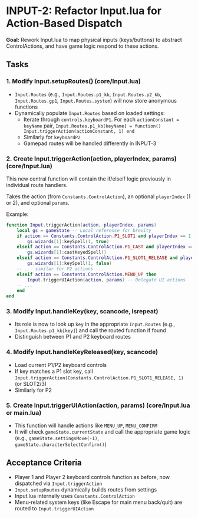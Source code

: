 # INPUT-2: Refactor Input.lua for Action-Based Dispatch

**Goal:** Rework Input.lua to map physical inputs (keys/buttons) to abstract ControlActions, and have game logic respond to these actions.

## Tasks

### 1. Modify Input.setupRoutes() (core/Input.lua)
- `Input.Routes` (e.g., `Input.Routes.p1_kb`, `Input.Routes.p2_kb`, `Input.Routes.gp1`, `Input.Routes.system`) will now store anonymous functions
- Dynamically populate `Input.Routes` based on loaded settings:
  - Iterate through `controls.keyboardP1`. For each `actionConstant = keyName` pair, `Input.Routes.p1_kb[keyName] = function() Input.triggerAction(actionConstant, 1) end`
  - Similarly for `keyboardP2`
  - Gamepad routes will be handled differently in INPUT-3

### 2. Create Input.triggerAction(action, playerIndex, params) (core/Input.lua)
This new central function will contain the if/elseif logic previously in individual route handlers.

Takes the action (from `Constants.ControlAction`), an optional `playerIndex` (1 or 2), and optional `params`.

Example:
```lua
function Input.triggerAction(action, playerIndex, params)
    local gs = gameState -- Local reference for brevity
    if action == Constants.ControlAction.P1_SLOT1 and playerIndex == 1 then
        gs.wizards[1]:keySpell(1, true)
    elseif action == Constants.ControlAction.P1_CAST and playerIndex == 1 then
        gs.wizards[1]:castKeyedSpell()
    elseif action == Constants.ControlAction.P1_SLOT1_RELEASE and playerIndex == 1 then -- New action type
        gs.wizards[1]:keySpell(1, false)
    -- ... similar for P2 actions ...
    elseif action == Constants.ControlAction.MENU_UP then
        Input.triggerUIAction(action, params) -- Delegate UI actions
    -- ...
    end
end
```

### 3. Modify Input.handleKey(key, scancode, isrepeat)
- Its role is now to look up `key` in the appropriate `Input.Routes` (e.g., `Input.Routes.p1_kb[key]`) and call the routed function if found
- Distinguish between P1 and P2 keyboard routes

### 4. Modify Input.handleKeyReleased(key, scancode)
- Load current P1/P2 keyboard controls
- If key matches a P1 slot key, call `Input.triggerAction(Constants.ControlAction.P1_SLOT1_RELEASE, 1)` (or SLOT2/3)
- Similarly for P2

### 5. Create Input.triggerUIAction(action, params) (core/Input.lua or main.lua)
- This function will handle actions like `MENU_UP`, `MENU_CONFIRM`
- It will check `gameState.currentState` and call the appropriate game logic (e.g., `gameState.settingsMove(-1)`, `gameState.characterSelectConfirm()`)

## Acceptance Criteria
- Player 1 and Player 2 keyboard controls function as before, now dispatched via `Input.triggerAction`
- `Input.setupRoutes` dynamically builds routes from settings
- Input.lua internally uses `Constants.ControlAction`
- Menu-related system keys (like Escape for main menu back/quit) are routed to `Input.triggerUIAction`